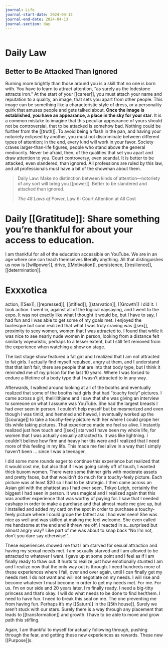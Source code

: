 ```yaml
---
journal: Life
journal-start-date: 2024-04-13
journal-end-date: 2024-04-13
journal-section: day
---
```

```calendar-nav
```

# Daily Law
## Better to Be Attacked Than Ignored

Burning more brightly than those around you is a skill that no one is born with. You have to learn to attract attention, “as surely as the lodestone attracts iron.” At the start of your [[career]], you must attach your name and reputation to a quality, an image, that sets you apart from other people. This image can be something like a characteristic style of dress, or a personality quirk that amuses people and gets talked about. **Once the image is established, you have an appearance, a place in the sky for your star**. It is a common mistake to imagine that this peculiar appearance of yours should not be controversial, that to be attacked is somehow bad. Nothing could be further from the [[truth]]. To avoid being a flash in the pan, and having your notoriety eclipsed by another, you must not discriminate between different types of attention; in the end, every kind will work in your favor. Society craves larger-than-life figures, people who stand above the general mediocrity. Never be afraid, then, of the qualities that set you apart and draw attention to you. Court controversy, even scandal. It is better to be attacked, even slandered, than ignored. All professions are ruled by this law, and all professionals must have a bit of the showman about them.

> Daily Law: Make no distinction between kinds of attention—notoriety of any sort will bring you [[power]]. Better to be slandered and attacked than ignored.
> 
> _The 48 Laws of Power_, Law 6: Court Attention at All Cost

# Daily [[Gratitude]]: Share something you’re thankful for about your access to education.
I am thankful for all of the education accessible on YouTube. We are in an age where one can teach themselves literally anything. All that distinguishes us now is [[willpower]], drive, [[Motivation]], persistence, [[resilience]], [[determination]].

# Exxxotica
action, [[Sex]], [[repressed]], [[stifled]], [[starvation]], [[Growth]]
I did it. I took action. I went in, against all of the logical naysaying, and I went to the expo. It was not exactly like what I thought it would be, but I have to say, I had fun and I was able to get some of my goals met. I enjoyed the burlesque but soon realized that what I was truly craving was [[sex]], proximity to sexy women, women that I was attracted to. I found that while it was nice to see nearly nude women in person, looking from a distance felt similarly voyeuristic, perhaps to a lesser extent, but I still felt removed from the experience when watching a show on stage.

The last stage show featured a fat girl and I realized that I am not attracted to fat girls. I actually find myself repulsed, angry at them, and I understand that that isn’t fair, there are people that are into that body type, but I think it reminded me of my prison for the last 10 years. Where I was forced to endure a lifetime of a body type that I wasn’t attracted to in any way. 

Afterwards, I walked around looking at all of the booths and eventually realized that some of the booths had girls that had “touchy feely” pictures. I came across a girl, thelillithjane and I saw that she was giving an interview to someone on what I assume was YouTube. She had the largest breasts I had ever seen in person. I couldn’t help myself but be mesmerized and even though I was timid, and hemmed and hawed, I eventually worked up the [[courage]] to take a touchy-feely picture with her where I could grope her tits while taking pictures. That experience made me feel so alive. I instantly realized just how touch and [[sex]] starved I have been my whole life, for women that I was actually sexually attracted to. It was like lightning. I couldn’t believe how firm and heavy her tits were and I realized that I need more of this feeling in my life. This made me feel alive in a way that I simply haven’t been … since I was a teenager. 

I did some more rounds eager to continue this experience but realized that it would cost me, but also that if I was going solely off of touch, I wanted thick buxom women. There were some thinner girls with moderate assets and pretty faces, but that wouldn’t do much for a touchy-feely picture. Each picture was at least $20 so I had to be strategic. I then came across an Asian girl with the phattest ass I had ever seen, Tokyo Leigh, certainly the biggest I had seen in person. It was magical and I realized again that this was another experience that was worthy of paying for. I saw that I needed cashapp in order to make a purchase and that almost made me give up, but I installed and added my card on the spot in order to purchase a touchy-feely picture where I could grope the fattest ass I had ever seen! She was nice as well and was skilled at making me feel welcome. She even called me handsome at the end and it threw me off, I reacted in a…surprised but almost angry way? Like part of me was about to snap back “No I’m not, don’t you dare say otherwise!”.

These experiences showed me that I am starved for sexual attraction and having my sexual needs met. I am sexually starved and I am allowed to be attracted to whatever I want. I gave up at some point and I feel as if I am finally ready to thaw out. It hurts to realize just how emotionally stunted I am and I realize now that the only way out is through. I need hundreds more of these experiences where I fail, over and over again, until I can finally get my needs met. I do not want and will not negotiate on my needs. I will rise and become whatever I must become in order to get my needs met. For me. For us. I’m on our side and 20 years later, I’m finally ready. I need a big-titty princess and that’s okay. I will do what needs to be done to find her/them. I need to have fun. I need to break this seal on me. The one preventing me from having fun. Perhaps it’s my [[Saturn]] in the [[5th house]]. Surely we aren’t stuck with our stars. Surely there is a way through any placement that leads to [[transformation]] and growth. I have to be able to move and grow path this stifling.

Again, I am thankful to myself for actually following through, pushing through the fear, and getting these new experiences as rewards. These new [[Purpose]]s.

